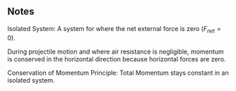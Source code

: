 ## Notes
Isolated System: A system for where the net external force is zero ($F_{net} = 0$).

During projectile motion and where air resistance is negligible, momentum is conserved in the horizontal direction because horizontal forces are zero.

Conservation of Momentum Principle: Total Momentum stays constant in an isolated system.
